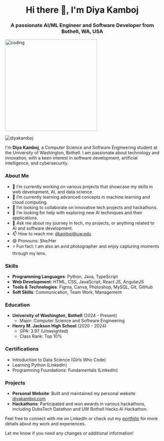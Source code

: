 <h1 align="center"> Hi there 👋, I'm Diya Kamboj</h1>
<h3 align="center"> A passionate AI/ML Engineer and Software Developer from Bothell, WA, USA</h3>
<img align="center" alt="coding" width="300" src="https://user-images.githubusercontent.com/74038190/249570803-02293768-9242-47e1-bf8f-d084ba0a2d1d.gif">
<p align="left"> <img src="https://komarev.com/ghpvc/?username=diyakamboj&label=Profile%20views&color=0e75b6&style=flat" alt="diyakamboj" /> </p>

I'm **Diya Kamboj**, a Computer Science and Software Engineering student at the University of Washington, Bothell. I am passionate about technology and innovation, with a keen interest in software development, artificial intelligence, and cybersecurity.

### About Me
- 🔭 I’m currently working on various projects that showcase my skills in web development, AI, and data science.
- 🌱 I’m currently learning advanced concepts in machine learning and cloud computing.
- 👯 I’m looking to collaborate on innovative tech projects and hackathons.
- 🤔 I’m looking for help with exploring new AI techniques and their applications.
- 💬 Ask me about my journey in tech, my projects, or anything related to AI and software development.
- 📫 How to reach me: dkamboj@uw.edu
- 😄 Pronouns: She/Her
- ⚡ Fun fact: I am also an avid photographer and enjoy capturing moments through my lens.

### Skills
- **Programming Languages**: Python, Java, TypeScript
- **Web Development**: HTML, CSS, JavaScript, React JS, AngularJS
- **Tools & Technologies**: Figma, Canva, Photoshop, MySQL, Git, GitHub
- **Soft Skills**: Communication, Team Work, Management

### Education
- **University of Washington, Bothell** (2024 - Present)
  - Major: Computer Science and Software Engineering
- **Henry M. Jackson High School** (2020 - 2024)
  - GPA: 3.97 (Unweighted)
  - Class Rank: Top 10%

### Certifications
- Introduction to Data Science (Girls Who Code)
- Learning Python (LinkedIn)
- Programming Foundations: Fundamentals (LinkedIn)

### Projects
- **Personal Website**: Built and maintained my personal website [diyakamboj.com](https://www.diyakamboj.com/)
- **Hackathons**: Participated and won awards in various hackathons, including DubsTech Datathon and UW Bothell Hacks AI Hackathon.

Feel free to connect with me on LinkedIn or check out my [portfolio](https://www.diyakamboj.com/) for more details about my work and experiences.

Let me know if you need any changes or additional information!
